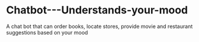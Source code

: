 # Chatbot---Understands-your-mood
A chat bot that can order books, locate stores, provide movie and restaurant suggestions based on your mood
